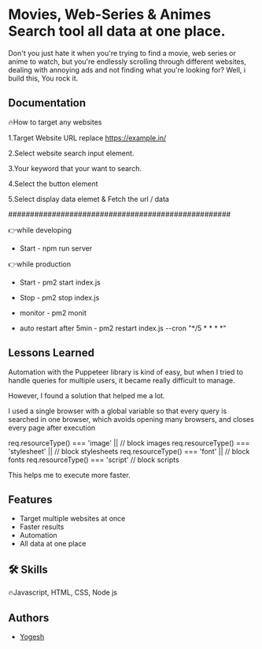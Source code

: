 
# Movies, Web-Series & Animes Search tool all data at one place.

Don't you just hate it when you're trying to find a movie, web series or anime to watch, but you're endlessly scrolling through different websites, dealing with annoying ads and not finding what you're looking for? Well, i build this, You rock it.




## Documentation

🔥How to target any websites

1.Target Website URL replace https://example.in/

2.Select website search input element.

3.Your keyword that your want to search.

4.Select the button element

5.Select display data elemet & Fetch the url / data

###################################################

👉while developing

- Start  - npm run server

👉while production

- Start - pm2 start index.js

- Stop - pm2 stop index.js

- monitor - pm2 monit

- auto restart after 5min -  pm2 restart index.js --cron "*/5 * * * *"



## Lessons Learned

Automation with the Puppeteer library is kind of easy, but when I tried to handle queries for multiple users, it became really difficult to manage. 

However, I found a solution that helped me a lot.

I used a single browser with a global variable so that every query is searched in one browser, which avoids opening many browsers, and closes every page after execution

req.resourceType() === 'image' || // block images
                req.resourceType() === 'stylesheet' || // block stylesheets
                req.resourceType() === 'font' || // block fonts
                req.resourceType() === 'script' // block scripts


This helps me to execute more faster.


## Features

- Target multiple websites at once
- Faster results
- Automation
- All data at one place


## 🛠 Skills
🔥Javascript, HTML, CSS, Node js







## Authors

- [Yogesh](https://github.com/jmtygsh)


